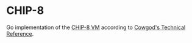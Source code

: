 # CHIP-8

Go implementation of the [CHIP-8 VM][chip8] according to [Cowgod's Technical Reference][cowgod].

[chip8]: https://en.wikipedia.org/wiki/CHIP-8
[cowgod]: http://devernay.free.fr/hacks/chip8/C8TECH10.HTM

